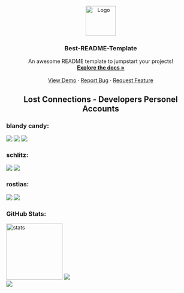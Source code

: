 <br />
<div align="center">
  <a href="https://github.com/othneildrew/Best-README-Template">
    <img src="images/logo.png" alt="Logo" width="80" height="80">
  </a>

  <h3 align="center">Best-README-Template</h3>

  <p align="center">
    An awesome README template to jumpstart your projects!
    <br />
    <a href="https://github.com/othneildrew/Best-README-Template"><strong>Explore the docs »</strong></a>
    <br />
    <br />
    <a href="https://github.com/othneildrew/Best-README-Template">View Demo</a>
    ·
    <a href="https://github.com/othneildrew/Best-README-Template/issues">Report Bug</a>
    ·
    <a href="https://github.com/othneildrew/Best-README-Template/issues">Request Feature</a>
  </p>
</div>



<h2 align="center">Lost Connections - Developers Personel Accounts</h2>

<h3>blandy candy:</h3>
<p align="left">
<a href="https://discord.com/users/1124428204648697906" target"blank_"><img src="https://img.shields.io/badge/discord%20-7289DA.svg?&style=for-the-badge&logo=discord&logoColor=white"></a>
<a href="https://instagram.com/blandycd" target"blank_"><img src="https://img.shields.io/badge/INSTAGRAM%20-DC3175.svg?&style=for-the-badge&logo=instagram&logoColor=white"></a>
<a href="https://github.com/blandycandy" target"blank_"><img src="https://img.shields.io/badge/GitHub%20-191717.svg?&style=for-the-badge&logo=github&logoColor=white"></a>   
<h3>schlitz:</h3>
<a href="https://discord.com/users/358624808662990849" target"blank_"><img src="https://img.shields.io/badge/discord%20-7289DA.svg?&style=for-the-badge&logo=discord&logoColor=white"></a>
<a href="https://www.instagram.com/yigitschlitz/" target"blank_"><img src="https://img.shields.io/badge/INSTAGRAM%20-DC3175.svg?&style=for-the-badge&logo=instagram&logoColor=white"></a>                                                           
<h3>rostias:</h3>  
<a href="https://discord.com/users/338390367411896330" target"blank_"><img src="https://img.shields.io/badge/discord%20-7289DA.svg?&style=for-the-badge&logo=discord&logoColor=white"></a>  
<a href="https://www.instagram.com/rostiass" target"blank_"><img src="https://img.shields.io/badge/INSTAGRAM%20-DC3175.svg?&style=for-the-badge&logo=instagram&logoColor=white"></a>

<h3 align="left">GitHub Stats:</h3>
<p align="left">
   <img src="https://github-readme-stats.vercel.app/api?username=blandycandy&count_private=true&show_icons=true&theme=dark&hide_border=true" width="%100" height="150px" alt="stats" />
   <img src="https://github-readme-stats.vercel.app/api/top-langs/?username=blandycandy&layout=compact&theme=dark&hide_border=true" />
   </a>
  </br><img src="https://komarev.com/ghpvc/?username=blandycandy&color=dc143c"/>
</p>
